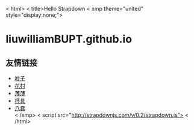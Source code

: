 < html>
< title>Hello Strapdown</title>
< xmp theme="united" style="display:none;">
# liuwilliamBUPT.github.io

## 友情链接
* [叶子](https://yukino.nl/)
* [花村](https://hanamura.cc/)
* [薄薄](https://blog.greedfox.me/)
* [杯具](https://blog.tongyifan.me/)
* [八蠢](https://www.issacc.top/)  
< /xmp>
< script src="http://strapdownjs.com/v/0.2/strapdown.js"></script>
< /html>
